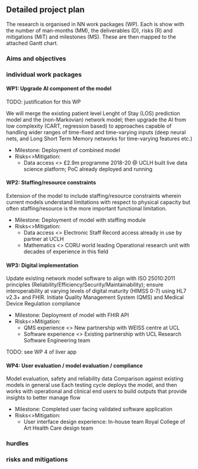 ## Detailed project plan

The research is organised in NN work packages (WP). Each is show with the number of man-months (MM), the deliverables (D), risks (R) and mitigations (MiT) and milestones (MS). These are then mapped to the attached Gantt chart.

### Aims and objectives
### individual work packages
#### WP1: Upgrade AI component of the model

TODO: justification for this WP

We will merge the existing patient level Lenght of Stay (LOS) prediction model and the (non-Markovian) network model; then upgrade the AI from low complexity (CART, regression based) to approaches capable of handling wider ranges of time-fixed and time-varying inputs (deep neural nets, and Long Short Term Memory networks for time-varying features etc.)

- Milestone: Deployment of combined model
- Risks<>Mitigation:
	- Data access <> £2.9m programme 2018-20 @ UCLH built live data science platform; PoC already deployed and running


#### WP2: Staffing/resource constraints
Extension of the model to include staffing/resource constraints wherein current models understand limitations with respect to physical capacity but often staffing/resource is the more important functional limitation.

- Milestone: Deployment of model with staffing module
- Risks<>Mitigation: 
	- Data access <> Electronic Staff Record access already in use by partner at UCLH
	- Mathematics <> CORU world leading Operational research unit with decades of experience in this field 

#### WP3: Digital implementation
Update existing network model software to align with ISO 25010:2011 principles (Reliability/Efficiency/Security/Maintainability); ensure interoperability at varying levels of digital maturity (HIMSS 0-7) using HL7 v2.3+ and FHIR. Initiate Quality Management System (QMS) and Medical Device Regulation compliance

- Milestone: Deployment of model with FHIR API
- Risks<>Mitigation: 
	- QMS experience <> New partnership with WEISS centre at UCL
	- Software experience <> Existing partnership with UCL Research Software Engineering team 

TODO: see WP 4 of liver app

#### WP4: User evaluation / model evaluation / compliance
Model evaluation, safety and reliability data
Comparison against existing models in general use
Each testing cycle deploys the model, and then works with operational and clinical end users to build outputs that provide insights to better manage flow

- Milestone: Completed user facing validated software application
- Risks<>Mitigation: 
	- User interface design experience: In-house team Royal College of Art Health Care design team

### hurdles
### risks and mitigations

